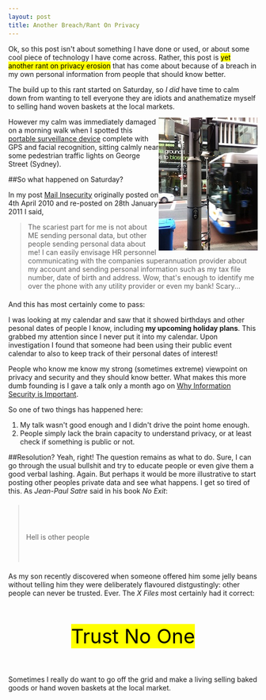 ```yaml
---
layout: post
title: Another Breach/Rant On Privacy
---
```


Ok, so this post isn't about something I have done or used, or about some cool 
piece of technology I have come across. Rather, this post is <mark>yet another rant on privacy erosion</mark>
that has come about because of a breach in my own personal information from people that
should know better.

The build up to this rant started on Saturday, so <em>I did</em> have time to calm down 
from wanting to tell everyone they are idiots and anathematize myself to 
selling hand woven baskets at the local markets.


<a href="/images/camera.jpg"><img style="float: right" src="/images/camera-thumb.jpg"/></a>
However my calm was immediately damaged on a morning walk when I 
spotted this <a href="/images/camera.jpg">portable surveillance device</a> 
complete with GPS and facial recognition, sitting calmly near some pedestrian 
traffic lights on George Street (Sydney).


##So what happened on Saturday?

In my post <a href="http://careerprogrammer.tumblr.com/post/2973484717/mail-insecurity">Mail Insecurity</a> originally posted on 4th April 2010 
and re-posted on 28th January 2011 I said,

<blockquote style="margin-bottom: 20px">
The scariest part for me is not about ME sending personal data, but other people 
sending personal data about me! I can easily envisage HR personnel communicating 
with the companies superannuation provider about my account and sending personal 
information such as my tax file number, date of birth and address. Wow, that's 
enough to identify me over the phone with any utility provider or even my bank! 
Scary...
</blockquote>

And this has most certainly come to pass:

I was looking at my calendar and saw that it showed birthdays and other pesonal dates of
people I know, including <strong>my upcoming holiday plans</strong>. This grabbed my
attention since I never put it into my calendar. Upon investigation I found that
someone had been using their public event calendar to also to keep track of their personal
dates of interest!

People who know me know my strong (sometimes extreme) viewpoint on privacy and security and they should
know better. What makes this more dumb founding is I gave a talk only a month ago
on [Why Information Security is Important](http://alchemycs.github.com/2011/10/04/Why_Is_Information_Security_Important.html).

So one of two things has happened here:

1. My talk wasn't good enough and I didn't drive the point home enough.
2. People simply lack the brain capacity to understand
privacy, or at least check if something is public or not.

##Resolution? Yeah, right!
The question remains as what to do. Sure, I can go through the usual bullshit and 
try to educate people or even give them a good verbal lashing. Again. But perhaps 
it would be more illustrative to start posting other peoples private data and see
 what happens. I get so tired of this. As <em>Jean-Paul Satre</em> said in his book
<em>No Exit</em>:

<blockquote style="margin:20px; padding-top:3em; padding-bottom: 2em;">
<p>
Hell is other people
</p>
</blockquote>

As my son recently discovered when someone offered him some jelly beans without telling
him they were deliberately flavoured distgustingly: other people can never
be trusted. Ever. The <em>X Files</em> most certainly had it correct:

<div style="text-align: center; padding: 40px 0px;">
<mark style="font-size: 40px">Trust No One</mark>
</div>

Sometimes I really do want to go off the grid and make a living selling baked goods
or hand woven baskets at the local market.


